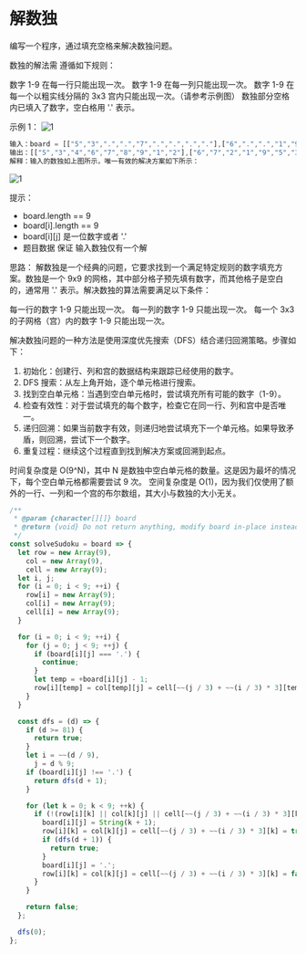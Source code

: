# 解数独

编写一个程序，通过填充空格来解决数独问题。

数独的解法需 遵循如下规则：

数字 1-9 在每一行只能出现一次。
数字 1-9 在每一列只能出现一次。
数字 1-9 在每一个以粗实线分隔的 3x3 宫内只能出现一次。（请参考示例图）
数独部分空格内已填入了数字，空白格用 '.' 表示。

示例 1：
![1](https://assets.leetcode-cn.com/aliyun-lc-upload/uploads/2021/04/12/250px-sudoku-by-l2g-20050714svg.png)

```js
输入：board = [["5","3",".",".","7",".",".",".","."],["6",".",".","1","9","5",".",".","."],[".","9","8",".",".",".",".","6","."],["8",".",".",".","6",".",".",".","3"],["4",".",".","8",".","3",".",".","1"],["7",".",".",".","2",".",".",".","6"],[".","6",".",".",".",".","2","8","."],[".",".",".","4","1","9",".",".","5"],[".",".",".",".","8",".",".","7","9"]]
输出：[["5","3","4","6","7","8","9","1","2"],["6","7","2","1","9","5","3","4","8"],["1","9","8","3","4","2","5","6","7"],["8","5","9","7","6","1","4","2","3"],["4","2","6","8","5","3","7","9","1"],["7","1","3","9","2","4","8","5","6"],["9","6","1","5","3","7","2","8","4"],["2","8","7","4","1","9","6","3","5"],["3","4","5","2","8","6","1","7","9"]]
解释：输入的数独如上图所示，唯一有效的解决方案如下所示：
```

![1](https://assets.leetcode-cn.com/aliyun-lc-upload/uploads/2021/04/12/250px-sudoku-by-l2g-20050714_solutionsvg.png)

提示：

- board.length == 9
- board[i].length == 9
- board[i][j] 是一位数字或者 '.'
- 题目数据 保证 输入数独仅有一个解

思路：
解数独是一个经典的问题，它要求找到一个满足特定规则的数字填充方案。数独是一个 9x9 的网格，其中部分格子预先填有数字，而其他格子是空白的，通常用 '.' 表示。解决数独的算法需要满足以下条件：

每一行的数字 1-9 只能出现一次。
每一列的数字 1-9 只能出现一次。
每一个 3x3 的子网格（宫）内的数字 1-9 只能出现一次。

解决数独问题的一种方法是使用深度优先搜索（DFS）结合递归回溯策略。步骤如下：

1. 初始化：创建行、列和宫的数据结构来跟踪已经使用的数字。
2. DFS 搜索：从左上角开始，逐个单元格进行搜索。
3. 找到空白单元格：当遇到空白单元格时，尝试填充所有可能的数字（1-9）。
4. 检查有效性：对于尝试填充的每个数字，检查它在同一行、列和宫中是否唯一。
5. 递归回溯：如果当前数字有效，则递归地尝试填充下一个单元格。如果导致矛盾，则回溯，尝试下一个数字。
6. 重复过程：继续这个过程直到找到解决方案或回溯到起点。


时间复杂度是 O(9^N)，其中 N 是数独中空白单元格的数量。这是因为最坏的情况下，每个空白单元格都需要尝试 9 次。
空间复杂度是 O(1)，因为我们仅使用了额外的一行、一列和一个宫的布尔数组，其大小与数独的大小无关。

```js
/**
 * @param {character[][]} board
 * @return {void} Do not return anything, modify board in-place instead.
 */
const solveSudoku = board => {
  let row = new Array(9),
    col = new Array(9),
    cell = new Array(9);
  let i, j;
  for (i = 0; i < 9; ++i) {
    row[i] = new Array(9);
    col[i] = new Array(9);
    cell[i] = new Array(9);
  }

  for (i = 0; i < 9; ++i) {
    for (j = 0; j < 9; ++j) {
      if (board[i][j] === '.') {
        continue;
      }
      let temp = +board[i][j] - 1;
      row[i][temp] = col[temp][j] = cell[~~(j / 3) + ~~(i / 3) * 3][temp] = true;
    }
  }

  const dfs = (d) => {
    if (d >= 81) {
      return true;
    }
    let i = ~~(d / 9),
      j = d % 9;
    if (board[i][j] !== '.') {
      return dfs(d + 1);
    }

    for (let k = 0; k < 9; ++k) {
      if (!(row[i][k] || col[k][j] || cell[~~(j / 3) + ~~(i / 3) * 3][k])) {
        board[i][j] = String(k + 1);
        row[i][k] = col[k][j] = cell[~~(j / 3) + ~~(i / 3) * 3][k] = true;
        if (dfs(d + 1)) {
          return true;
        }
        board[i][j] = '.';
        row[i][k] = col[k][j] = cell[~~(j / 3) + ~~(i / 3) * 3][k] = false;
      }
    }

    return false;
  };

  dfs(0);
};
```
